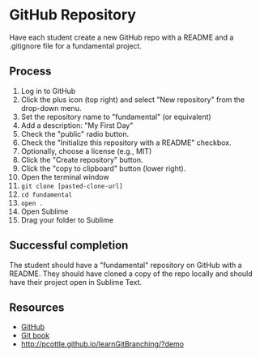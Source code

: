 # GitHub Repository

Have each student create a new GitHub repo with a README and a .gitignore file for a fundamental project.

## Process

1. Log in to GitHub
2. Click the plus icon (top right) and select "New repository" from the drop-down menu.
3. Set the repository name to "fundamental" (or equivalent)
4. Add a description: "My First Day"
5. Check the "public" radio button.
6. Check the "Initialize this repository with a README" checkbox.
7. Optionally, choose a license (e.g., MIT)
8. Click the "Create repository" button.
9. Click the "copy to clipboard" button (lower right).
10. Open the terminal window
11. `git clone [pasted-clone-url]`
12. `cd fundamental`
13. `open .`
14. Open Sublime
15. Drag your folder to Sublime

## Successful completion

The student should have a "fundamental" repository on GitHub with a README. They should have cloned a copy of the repo locally and should have their project open in Sublime Text.

## Resources

* [GitHub](https://github.com/)
* [Git book](http://git-scm.com/book)
* http://pcottle.github.io/learnGitBranching/?demo